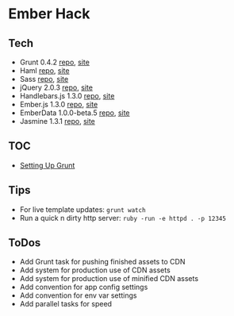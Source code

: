 # Ember Hack

## Tech

* Grunt 0.4.2 [repo](http://gruntjs.com), [site](http://gruntjs.com)
* Haml [repo](https://github.com/haml/haml), [site](http://haml.info)
* Sass [repo](https://github.com/nex3/sass), [site](http://sass-lang.com)
* jQuery 2.0.3 [repo](https://github.com/jquery/jquery), [site](http://jquery.com)
* Handlebars.js 1.3.0 [repo](https://github.com/wycats/handlebars.js/), [site](http://handlebarsjs.com)
* Ember.js 1.3.0 [repo](https://github.com/emberjs/ember.js), [site](http://emberjs.com)
* EmberData 1.0.0-beta.5 [repo](), [site](https://github.com/emberjs/data)
* Jasmine 1.3.1 [repo](https://github.com/pivotal/jasmine), [site](http://jasmine.github.io/2.0/introduction.html)

## TOC

* [Setting Up Grunt](docs/setting_up_grunt.md)

## Tips

* For live template updates: ```grunt watch```
* Run a quick n dirty http server: ```ruby -run -e httpd . -p 12345```

## ToDos

* Add Grunt task for pushing finished assets to CDN
* Add system for production use of CDN assets
* Add system for production use of minified CDN assets
* Add convention for app config settings
* Add convention for env var settings
* Add parallel tasks for speed
